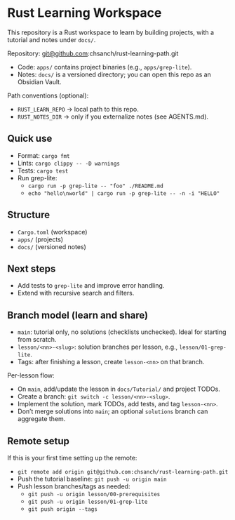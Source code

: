 # Rust Learning Workspace

This repository is a Rust workspace to learn by building projects, with a tutorial and notes under `docs/`.

Repository: git@github.com:chsanch/rust-learning-path.git

- Code: `apps/` contains project binaries (e.g., `apps/grep-lite`).
- Notes: `docs/` is a versioned directory; you can open this repo as an Obsidian Vault.

Path conventions (optional):
- `RUST_LEARN_REPO` → local path to this repo.
- `RUST_NOTES_DIR` → only if you externalize notes (see AGENTS.md).

## Quick use

- Format: `cargo fmt`
- Lints: `cargo clippy -- -D warnings`
- Tests: `cargo test`
- Run grep-lite:
  - `cargo run -p grep-lite -- "foo" ./README.md`
  - `echo "hello\nworld" | cargo run -p grep-lite -- -n -i "HELLO"`

## Structure

- `Cargo.toml` (workspace)
- `apps/` (projects)
- `docs/` (versioned notes)

## Next steps

- Add tests to `grep-lite` and improve error handling.
- Extend with recursive search and filters.

## Branch model (learn and share)

- `main`: tutorial only, no solutions (checklists unchecked). Ideal for starting from scratch.
- `lesson/<nn>-<slug>`: solution branches per lesson, e.g., `lesson/01-grep-lite`.
- Tags: after finishing a lesson, create `lesson-<nn>` on that branch.

Per-lesson flow:
- On `main`, add/update the lesson in `docs/Tutorial/` and project TODOs.
- Create a branch: `git switch -c lesson/<nn>-<slug>`.
- Implement the solution, mark TODOs, add tests, and tag `lesson-<nn>`.
- Don’t merge solutions into `main`; an optional `solutions` branch can aggregate them.

## Remote setup

If this is your first time setting up the remote:

- `git remote add origin git@github.com:chsanch/rust-learning-path.git`
- Push the tutorial baseline: `git push -u origin main`
- Push lesson branches/tags as needed:
  - `git push -u origin lesson/00-prerequisites`
  - `git push -u origin lesson/01-grep-lite`
  - `git push origin --tags`
